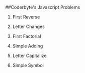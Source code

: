 ##Coderbyte's Javascript Problems

1. First Reverse

2. Letter Changes

3. First Factorial

4. Simple Adding

5. Letter Capitalize

6. Simple Symbol